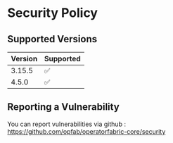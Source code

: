 # Security Policy

## Supported Versions

| Version | Supported          |
| ------- | ------------------ |
| 3.15.5  | :white_check_mark: |
| 4.5.0   | :white_check_mark: |

## Reporting a Vulnerability

You can report vulnerabilities via github : https://github.com/opfab/operatorfabric-core/security
